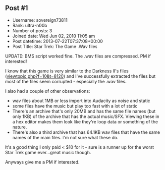 ## Post #1
- Username: sovereign73811
- Rank: ultra-n00b
- Number of posts: 3
- Joined date: Wed Jun 02, 2010 11:05 am
- Post datetime: 2013-07-22T07:37:08+00:00
- Post Title: Star Trek: The Game .Wav files

UPDATE: BMS script worked fine. The .wav files are compressed. PM if interested!

I know that this game is very similar to the Darkness II's files ([viewtopic.php?f=10&t=8120](http://forum.xentax.com/viewtopic.php?f=10&t=8120)) and I've successfully extracted the files but most of the files seem corrupted - especially the .wav files. 

I also had a couple of other observations:

- wav files about 1MB or less import into Audacity as noise and static
- some files have the music but play too fast with a lot of static
- There's an archive that's only 20MB and has the same file names (but only 1KB) of the archive that has the actual music/SFX. Viewing these in a hex editor makes them look like they're loop data or something of the nature.
- There's also a third archive that has 64.1KB wav files that have the same names of the main files. I'm not sure what these do.

It's a good thing I only paid < $10 for it - sure is a runner up for the worst Star Trek game ever...great music though.  



Anyways give me a PM if interested.
